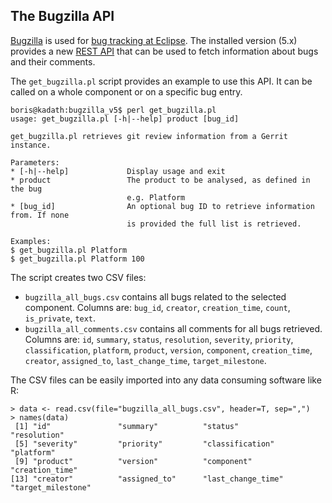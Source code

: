 
## The Bugzilla API

[Bugzilla](https://www.bugzilla.org/) is used for [bug tracking at Eclipse](https://bugs.eclipse.org/bugs/). The installed version (5.x) provides a new [REST API](https://wiki.mozilla.org/Bugzilla:REST_API) that can be used to fetch information about bugs and their comments. 

The `get_bugzilla.pl` script provides an example to use this API. It can be called on a whole component or on a specific bug entry.


```
boris@kadath:bugzilla_v5$ perl get_bugzilla.pl 
usage: get_bugzilla.pl [-h|--help] product [bug_id]

get_bugzilla.pl retrieves git review information from a Gerrit instance.

Parameters:
* [-h|--help]             Display usage and exit
* product                 The product to be analysed, as defined in the bug 
                          e.g. Platform
* [bug_id]                An optional bug ID to retrieve information from. If none
                          is provided the full list is retrieved.
    
Examples:
$ get_bugzilla.pl Platform
$ get_bugzilla.pl Platform 100
```

The script creates two CSV files: 

* `bugzilla_all_bugs.csv` contains all bugs related to the selected component. Columns are: `bug_id`, `creator`, `creation_time`, `count`, `is_private`, `text`.
* `bugzilla_all_comments.csv` contains all comments for all bugs retrieved. Columns are: `id`, `summary`, `status`, `resolution`, `severity`, `priority`, `classification`, `platform`, `product`, `version`, `component`, `creation_time`, `creator`, `assigned_to`, `last_change_time`, `target_milestone`.

The CSV files can be easily imported into any data consuming software like R:

```
> data <- read.csv(file="bugzilla_all_bugs.csv", header=T, sep=",")
> names(data)
 [1] "id"               "summary"          "status"           "resolution" 
 [5] "severity"         "priority"         "classification"   "platform"
 [9] "product"          "version"          "component"        "creation_time"
[13] "creator"          "assigned_to"      "last_change_time" "target_milestone"

```
